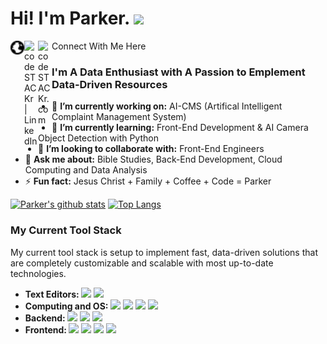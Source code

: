 <!--
Sources:
  1. https://fullyunderstood.com/how-to-create-beautiful-github-profile-readmemd/
  2. https://github.com/anuraghazra/github-readme-stats
  3. https://shields.io/
-->

# Hi! I'm Parker. <img src="https://media.giphy.com/media/hvRJCLFzcasrR4ia7z/giphy.gif" width="25px">
<!--[![Programmer Analyst](https://img.shields.io/badge/Text-Text-green?style=flat-square)](http://www.parkeroakes.io)-->
Connect With Me Here
<a href="http://www.parkeroakes.io">
  <img align="left" alt="codeSTACKr.com" width="22px" src="https://raw.githubusercontent.com/iconic/open-iconic/master/svg/globe.svg">
</a>
<a href="https://www.linkedin.com/in/parker-oakes/">
 <img align="left" alt="codeSTACKr | LinkedIn" width="22px" src="https://cdn.jsdelivr.net/npm/simple-icons@v3/icons/linkedin.svg">
</a>
<a href="https://alanoakes.github.io/cv/">
  <img align="left" alt="codeSTACKr.com" width="22px" src="https://cdn.jsdelivr.net/npm/simple-icons@3.13.0/icons/about-dot-me.svg">
</a>
<br />

### I'm A Data Enthusiast with A Passion to Emplement Data-Driven Resources
- 🔭 <b>I’m currently working on:</b> AI-CMS (Artifical Intelligent Complaint Management System)
- 🌱 <b>I’m currently learning:</b> Front-End Development & AI Camera Object Detection with Python
- 👯 <b>I’m looking to collaborate with:</b> Front-End Engineers
- 💬 <b>Ask me about:</b> Bible Studies, Back-End Development, Cloud Computing and Data Analysis
- ⚡ <b>Fun fact:</b> Jesus Christ + Family + Coffee + Code = Parker


[![Parker's github stats](https://github-readme-stats.vercel.app/api?username=alanoakes&count_private=true&include_all_commits=true)](https://github.com/alanoakes/github-readme-stats)
[![Top Langs](https://github-readme-stats.vercel.app/api/top-langs/?username=alanoakes&layout=compact)](https://github.com/alanoakes/github-readme-stats)

### My Current Tool Stack

My current tool stack is setup to implement fast, data-driven solutions that are completely customizable and scalable with most up-to-date technologies.
<ul>
  <li>
    <b>Text Editors: </b>
    <img width="15px" src="https://cdn.jsdelivr.net/npm/simple-icons@3.13.0/icons/vim.svg">
    <img width="15px" src="https://cdn.jsdelivr.net/npm/simple-icons@3.13.0/icons/visualstudiocode.svg">
  </li>
  <li>
    <b>Computing and OS: </b>
    <img width="22px" src="https://cdn.jsdelivr.net/npm/simple-icons@3.13.0/icons/azuredevops.svg">
    <img width="22px" src="https://cdn.jsdelivr.net/npm/simple-icons@3.13.0/icons/gnubash.svg">
    <img width="22px" src="https://cdn.jsdelivr.net/npm/simple-icons@3.13.0/icons/windows.svg">
    <img width="22px" src="https://cdn.jsdelivr.net/npm/simple-icons@3.13.0/icons/ubuntu.svg">
  </li>
  <li>
    <b>Backend: </b>
    <img width="22px" src="https://cdn.jsdelivr.net/npm/simple-icons@3.13.0/icons/mysql.svg">
    <img width="22px" src="https://cdn.jsdelivr.net/npm/simple-icons@3.13.0/icons/r.svg">
    <img width="22px" src="https://cdn.jsdelivr.net/npm/simple-icons@3.13.0/icons/babel.svg">
  </li>
  <li>
    <b>Frontend: </b>
    <img width="22px" src="https://cdn.jsdelivr.net/npm/simple-icons@3.13.0/icons/javascript.svg">
    <img width="22px" src="https://cdn.jsdelivr.net/npm/simple-icons@3.13.0/icons/npm.svg">
    <img width="22px" src="https://cdn.jsdelivr.net/npm/simple-icons@3.13.0/icons/d3-dot-js.svg">
    <img width="22px" src="https://cdn.jsdelivr.net/npm/simple-icons@3.13.0/icons/bootstrap.svg">
  </li>
</ul>


<!-- Optional if you have blogs -->
<!--## Latest blog posts:-->
<!-- BLOG-POST-LIST:START -->
<!-- BLOG-POST-LIST:END -->
<!-- This section you create this variables that are used above -->
<!--[website]: http://www.parkeroakes.io
[linkedin]: https://www.linkedin.com/in/parker-oakes/
-->

